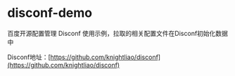 
# disconf-demo
百度开源配置管理 Disconf 使用示例，拉取的相关配置文件在Disconf初始化数据中

Disconf地址：[https://github.com/knightliao/disconf](https://github.com/knightliao/disconf)
